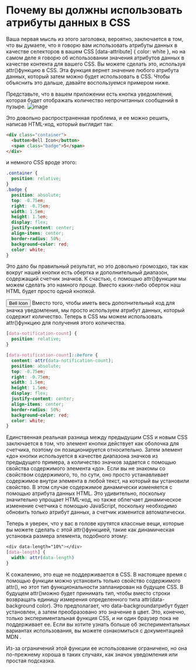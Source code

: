 # Почему вы должны использовать атрибуты данных в CSS

Ваша первая мысль из этого заголовка, вероятно, заключается в том, что вы думаете, что я говорю вам использовать атрибуты данных в качестве селекторов в вашем CSS [data-attribute] { color: white }, но на самом деле я говорю об использовании значения атрибутов данных в качестве контента для вашего CSS. Вы можете сделать это, используя attr()функцию в CSS. Эта функция вернет значение любого атрибута данных, который затем можно будет использовать в CSS. Чтобы объяснить это дальше, давайте воспользуемся примером ниже.

Представьте, что в вашем приложении есть кнопка уведомления, которая будет отображать количество непрочитанных сообщений в пузыре.
![image](https://user-images.githubusercontent.com/3950155/224502536-fbab2b53-c8e7-4951-8e07-d97163544ab3.png)

Это довольно распространенная проблема, и ее можно решить, написав HTML-код, который выглядит так:

```html
<div class="container">
  <button>Bell Icon</button>
  <span class="badge">5</span>
</div>
```

и немного CSS вроде этого:

```css
.container {
  position: relative;
}
.badge {
  position: absolute;
  top: -0.75em;
  right: -0.75em;
  width: 1.5em;
  height: 1.5em;
  display: flex;
  justify-content: center;
  align-items: center;
  border-radius: 50%;
  background-color: red;
  color: white;
}
```

Это дало бы правильный результат, но это довольно громоздко, так как вокруг нашей кнопки есть обертка и дополнительный диапазон, содержащий счетчик значков. К счастью, с помощью attr()функции мы можем сделать это намного проще. Вместо каких-либо оберток наш HTML будет просто одной кнопкой.

<button data-notification-count="5">Bell Icon</button>
Вместо того, чтобы иметь весь дополнительный код для значка уведомления, мы просто используем атрибут данных, который содержит количество. Теперь в CSS мы можем использовать attr()функцию для получения этого количества.

```css
[data-notification-count] {
  position: relative;
}

[data-notification-count]::before {
  content: attr(data-notification-count);
  position: absolute;
  top: -0.75em;
  right: -0.75em;
  width: 1.5em;
  height: 1.5em;
  display: flex;
  justify-content: center;
  align-items: center;
  border-radius: 50%;
  background-color: red;
  color: white;
}
```

Единственная реальная разница между предыдущим CSS и новым CSS заключается в том, что элемент кнопки действует как оболочка для счетчика, поэтому он позиционируется относительно. Затем элемент «до» кнопки используется в качестве диапазона значков из предыдущего примера, а количество значков задается с помощью свойства содержимого элемента «до». Если вы не знакомы со свойством содержимого, то, по сути, оно просто устанавливает содержимое внутри элемента в любой текст, на который вы установили свойство. В этом случае содержимое динамически изменяется с помощью атрибута данных HTML. Это удивительно, поскольку значительно упрощает HTML-код, но также облегчает динамическое изменение счетчика с помощью JavaScript, поскольку необходимо обновить только атрибут данных, а счетчик изменится автоматически.

Теперь я уверен, что у вас в голове крутятся классные вещи, которые вы можете сделать с этой attr()функцией, такие как динамическая установка размера элемента, подобного этому:
```css
<div data-length="10%"></div>
[data-length] {
  width: attr(data-length)
}
```

К сожалению, это еще не поддерживается в CSS. В настоящее время с помощью функции можно установить только свойство содержимого attr(), но этот тип функциональности запланирован на будущее CSS. В будущем attr()можно будет принимать тип, чтобы вместо строки возвращать единицу измерения определенного типа attr(data-background color). Это предполагает, что data-backgroundатрибут будет установлен, а затем преобразовано это значение в цвет. Это, конечно, только экспериментальная функция CSS, и ни один браузер пока не поддерживает ее. Если вы хотите узнать больше об экспериментальных вариантах использования, вы можете ознакомиться с документацией MDN .

Из-за ограничений этой функции ее использование ограничено, но она по-прежнему хороша в таких случаях, как значок уведомления или простая подсказка.
